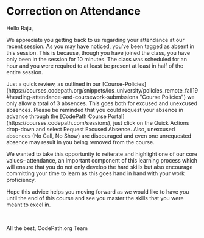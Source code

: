 # Correction on Attendance


Hello Raju,
&nbsp;
<p>We appreciate you getting back to us regarding your attendance at our recent session. As you may have noticed, you’ve been tagged as absent in this session. This is because, though you have joined the class, you have only been in the session for 10 minutes. The class was scheduled for an hour and you were required to at least be present at least in half of the entire session.</p>

<p>Just a quick review, as outlined in our [Course-Policies](https://courses.codepath.org/snippets/ios_university/policies_remote_fall19#heading-attendance-and-coursework-submissions "Course Policies") we only allow a total of 3 absences. This goes both for excused and unexcused absences. Please be reminded that you could request your absence in advance through the [CodePath Course Portal] (https://courses.codepath.com/sessions), just click on the Quick Actions drop-down and select Request Excused Absence. Also, unexcused absences (No Call, No Show) are discouraged and even one unrequested absence may result in you being removed from the course.</p>

<p>We wanted to take this opportunity to reiterate and highlight one of our core values– attendance, an important component of this learning process which will ensure that you do not only develop the hard skills but also encourage committing your time to learn as this goes hand in hand with your work proficiency.</p>

<p>Hope this advice helps you moving forward as we would like to have you until the end of this course and see you master the skills that you were meant to excel in.</p>

&nbsp;

All the best,
CodePath.org Team


[1]: https://courses.codepath.org/snippets/ios_university/policies_remote_fall19#heading-attendance-and-coursework-submissions "Course Policies"
[link text itself]: http://www.reddit.com
